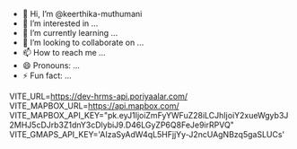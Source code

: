 - 👋 Hi, I’m @keerthika-muthumani
- 👀 I’m interested in ...
- 🌱 I’m currently learning ...
- 💞️ I’m looking to collaborate on ...
- 📫 How to reach me ...
- 😄 Pronouns: ...
- ⚡ Fun fact: ...

<!---
keerthika-muthumani/keerthika-muthumani is a ✨ special ✨ repository because its `README.md` (this file) appears on your GitHub profile.
You can click the Preview link to take a look at your changes.
--->

VITE_URL=https://dev-hrms-api.poriyaalar.com/
VITE_MAPBOX_URL=https://api.mapbox.com/
VITE_MAPBOX_API_KEY="pk.eyJ1IjoiZmFyYWFuZ28iLCJhIjoiY2xueWgyb3J2MHJ5cDJrb3Z1dnY3cDlybiJ9.D46LGyZP6Q8FeJe9irRPVQ"
VITE_GMAPS_API_KEY='AIzaSyAdW4qL5HFjjYy-J2ncUAgNBzq5gaSLUCs'
